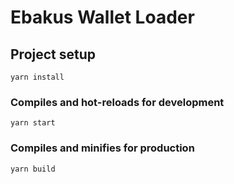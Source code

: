 # Ebakus Wallet Loader

## Project setup

```
yarn install
```

### Compiles and hot-reloads for development

```
yarn start
```

### Compiles and minifies for production

```
yarn build
```
